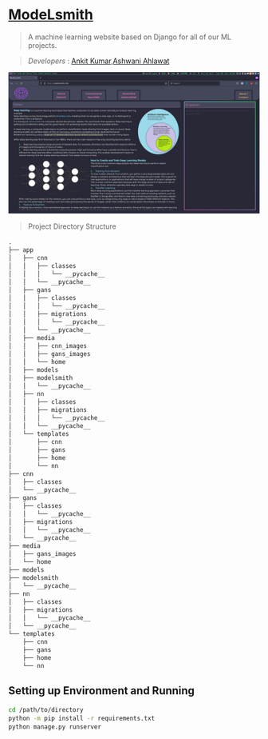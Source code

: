 # [ModeLsmith](https://modelsmith.info) 



> A machine learning website based on Django for all of our ML projects.

> *Developers* : [Ankit Kumar](https://github.com/Anky209e),[Ashwani Ahlawat](https://github.com/AshuAhlawat)

![ModeLsmith](media/demo.jpg)

> Project Directory Structure
```
.
├── app
│   ├── cnn
│   │   ├── classes
│   │   │   └── __pycache__
│   │   └── __pycache__
│   ├── gans
│   │   ├── classes
│   │   │   └── __pycache__
│   │   ├── migrations
│   │   │   └── __pycache__
│   │   └── __pycache__
│   ├── media
│   │   ├── cnn_images
│   │   ├── gans_images
│   │   └── home
│   ├── models
│   ├── modelsmith
│   │   └── __pycache__
│   ├── nn
│   │   ├── classes
│   │   ├── migrations
│   │   │   └── __pycache__
│   │   └── __pycache__
│   └── templates
│       ├── cnn
│       ├── gans
│       ├── home
│       └── nn
├── cnn
│   ├── classes
│   └── __pycache__
├── gans
│   ├── classes
│   │   └── __pycache__
│   ├── migrations
│   │   └── __pycache__
│   └── __pycache__
├── media
│   ├── gans_images
│   └── home
├── models
├── modelsmith
│   └── __pycache__
├── nn
│   ├── classes
│   ├── migrations
│   │   └── __pycache__
│   └── __pycache__
└── templates
    ├── cnn
    ├── gans
    ├── home
    └── nn
```

## Setting up Environment and Running
```bash
cd /path/to/directory
python -m pip install -r requirements.txt
python manage.py runserver
```

